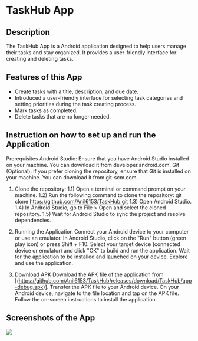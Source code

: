 # TaskHub App

## Description

The TaskHub App is a Android application designed to help users manage their tasks and stay organized. It provides a user-friendly interface for creating and deleting tasks.

## Features of this App
- Create tasks with a title, description, and due date.
- Introduced a user-friendly interface for selecting task categories and setting priorities during the task creating process.
- Mark tasks as completed.
- Delete tasks that are no longer needed.

## Instruction on how to set up and run the Application
Prerequisites
Android Studio: Ensure that you have Android Studio installed on your machine. You can download it from developer.android.com.
Git (Optional): If you prefer cloning the repository, ensure that Git is installed on your machine. You can download it from git-scm.com.

1. Clone the repository:
    1.1) Open a terminal or command prompt on your machine.
    1.2) Run the following command to clone the repository:
         git clone https://github.com/Anil6153/TaskHub.git
     1.3) Open Android Studio.
     1.4) In Android Studio, go to File > Open and select the cloned repository.
     1.5) Wait for Android Studio to sync the project and resolve dependencies.
   
2. Running the Application
    Connect your Android device to your computer or use an emulator.
    In Android Studio, click on the "Run" button (green play icon) or press Shift + F10.
    Select your target device (connected device or emulator) and click "OK" to build and run the application.
    Wait for the application to be installed and launched on your device.
    Explore and use the application.

3. Download APK
  Download the APK file of the application from [(https://github.com/Anil6153/TaskHub/releases/download/TaskHub/app-debug.apk)].
  Transfer the APK file to your Android device.
  On your Android device, navigate to the file location and tap on the APK file.
  Follow the on-screen instructions to install the application.


## Screenshots of the App
  
  <img src="C:\Users\aniln\AndroidStudioProjects\to_do\ScreenShots\splashscreen.jpeg">


